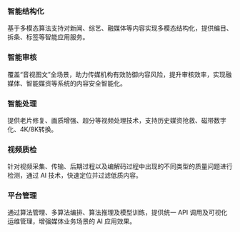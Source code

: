 ﻿### 智能结构化
基于多模态算法支持对新闻、综艺、融媒体等内容实现多模态结构化，提供编目、拆条、标签等智能应用服务。

### 智能审核
覆盖“音视图文”全场景，助力传媒机构有效防御内容风险，提升审核效率，实现融媒体、智能媒资等系统的内容安全智能化。

### 智能处理
提供老片修复、画质增强、超分等视频处理技术，支持历史媒资抢救、磁带数字化、4K/8K转换。

### 视频质检
针对视频采集、传输、后期过程以及编解码过程中出现的不同类型的质量问题进行检测，通过 AI 技术，快速定位并过滤低质内容。

### 平台管理
通过算法管理、多算法编排、算法推理及模型训练，提供统一 API 调用及可视化运维管理，增强媒体业务场景的 AI 应用效果。
